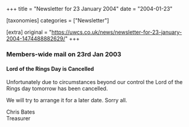 +++
title = "Newsletter for 23 January 2004"
date = "2004-01-23"

[taxonomies]
categories = ["Newsletter"]

[extra]
original = "https://uwcs.co.uk/news/newsletter-for-23-january-2004-1474488882629/"
+++

### Members-wide mail on 23rd Jan 2003

#### Lord of the Rings Day is Cancelled

Unfortunately due to circumstances beyond our control the Lord of the Rings day tomorrow has been cancelled.

We will try to arrange it for a later date. Sorry all.

Chris Bates  
Treasurer
